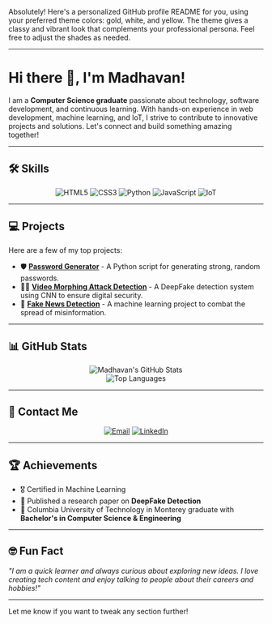 Absolutely! Here's a personalized GitHub profile README for you, using your preferred theme colors: gold, white, and yellow. The theme gives a classy and vibrant look that complements your professional persona. Feel free to adjust the shades as needed.

---

# Hi there 👋, I'm Madhavan!

I am a **Computer Science graduate** passionate about technology, software development, and continuous learning. With hands-on experience in web development, machine learning, and IoT, I strive to contribute to innovative projects and solutions. Let's connect and build something amazing together!

---

## 🛠 Skills

<p align="center">
  <img src="https://img.shields.io/badge/HTML5-ffdd57?style=for-the-badge&logo=html5&logoColor=black" alt="HTML5">
  <img src="https://img.shields.io/badge/CSS3-f4c542?style=for-the-badge&logo=css3&logoColor=black" alt="CSS3">
  <img src="https://img.shields.io/badge/Python-f7e018?style=for-the-badge&logo=python&logoColor=black" alt="Python">
  <img src="https://img.shields.io/badge/JavaScript-f4e542?style=for-the-badge&logo=javascript&logoColor=black" alt="JavaScript">
  <img src="https://img.shields.io/badge/IoT-ffdd57?style=for-the-badge&logo=raspberrypi&logoColor=black" alt="IoT">
</p>

---

## 💻 Projects

Here are a few of my top projects:

- 🛡️ [**Password Generator**](https://github.com/your-repo) - A Python script for generating strong, random passwords. 
- 🕵️‍♂️ [**Video Morphing Attack Detection**](https://github.com/your-repo) - A DeepFake detection system using CNN to ensure digital security.
- 📰 [**Fake News Detection**](https://github.com/your-repo) - A machine learning project to combat the spread of misinformation.

---

## 📊 GitHub Stats

<p align="center">
  <img src="https://github-readme-stats.vercel.app/api?username=your-github-username&show_icons=true&theme=highcontrast&icon_color=f7e018&title_color=f4e542&text_color=fff" alt="Madhavan's GitHub Stats">
  <br>
  <img src="https://github-readme-stats.vercel.app/api/top-langs/?username=your-github-username&layout=compact&theme=highcontrast&title_color=f4e542&text_color=fff" alt="Top Languages">
</p>

---

## 📧 Contact Me

<p align="center">
  <a href="mailto:your-email@gmail.com"><img src="https://img.shields.io/badge/Email-ffdd57?style=for-the-badge&logo=gmail&logoColor=black" alt="Email"></a>
  <a href="https://www.linkedin.com/in/your-linkedin-profile/"><img src="https://img.shields.io/badge/LinkedIn-f4c542?style=for-the-badge&logo=linkedin&logoColor=black" alt="LinkedIn"></a>
</p>

---

## 🏆 Achievements

- 🎖️ Certified in Machine Learning
- 🏅 Published a research paper on **DeepFake Detection**
- 📜 Columbia University of Technology in Monterey graduate with **Bachelor's in Computer Science & Engineering**

---

## 🤓 Fun Fact

_"I am a quick learner and always curious about exploring new ideas. I love creating tech content and enjoy talking to people about their careers and hobbies!"_

---

Let me know if you want to tweak any section further!
